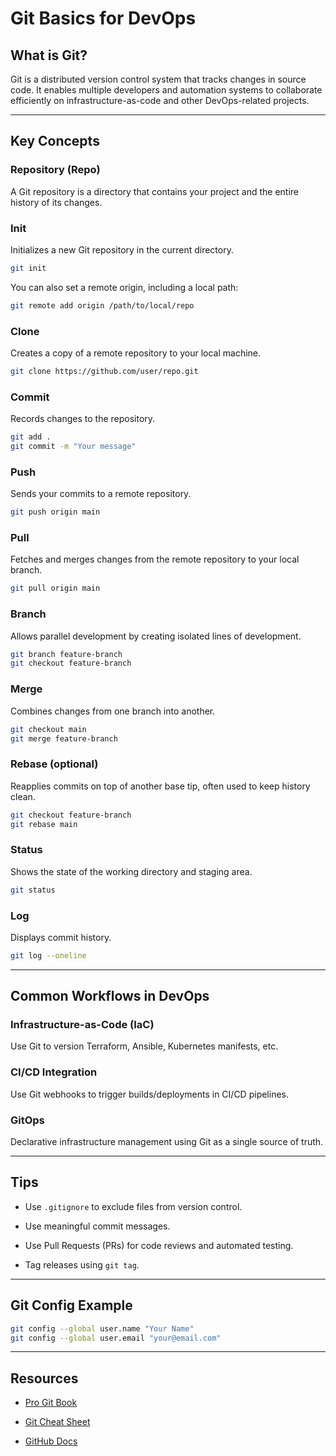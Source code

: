 # Git Basics for DevOps

## What is Git?

Git is a distributed version control system that tracks changes in source code. It enables multiple developers and automation systems to collaborate efficiently on infrastructure-as-code and other DevOps-related projects.

---

## Key Concepts

### Repository (Repo)

A Git repository is a directory that contains your project and the entire history of its changes.

### Init

Initializes a new Git repository in the current directory.

```bash
git init
```

You can also set a remote origin, including a local path:

```bash
git remote add origin /path/to/local/repo
```

### Clone

Creates a copy of a remote repository to your local machine.

```bash
git clone https://github.com/user/repo.git
```

### Commit

Records changes to the repository.

```bash
git add .
git commit -m "Your message"
```

### Push

Sends your commits to a remote repository.

```bash
git push origin main
```

### Pull

Fetches and merges changes from the remote repository to your local branch.

```bash
git pull origin main
```

### Branch

Allows parallel development by creating isolated lines of development.

```bash
git branch feature-branch
git checkout feature-branch
```

### Merge

Combines changes from one branch into another.

```bash
git checkout main
git merge feature-branch
```

### Rebase (optional)

Reapplies commits on top of another base tip, often used to keep history clean.

```bash
git checkout feature-branch
git rebase main
```

### Status

Shows the state of the working directory and staging area.

```bash
git status
```

### Log

Displays commit history.

```bash
git log --oneline
```

---

## Common Workflows in DevOps

### Infrastructure-as-Code (IaC)

Use Git to version Terraform, Ansible, Kubernetes manifests, etc.

### CI/CD Integration

Use Git webhooks to trigger builds/deployments in CI/CD pipelines.

### GitOps

Declarative infrastructure management using Git as a single source of truth.

---

## Tips

- Use `.gitignore` to exclude files from version control.
    
- Use meaningful commit messages.
    
- Use Pull Requests (PRs) for code reviews and automated testing.
    
- Tag releases using `git tag`.
    

---

## Git Config Example

```bash
git config --global user.name "Your Name"
git config --global user.email "your@email.com"
```

---

## Resources

- [Pro Git Book](https://git-scm.com/book/)
    
- [Git Cheat Sheet](https://education.github.com/git-cheat-sheet-education.pdf)
    
- [GitHub Docs](https://docs.github.com/en/get-started/quickstart)